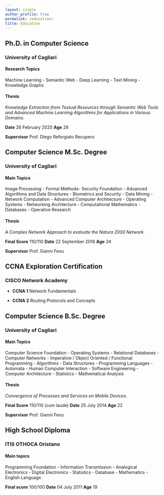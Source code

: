 ```yaml
---
layout: single
author_profile: true
permalink: /education/
title: Education
---
```


## Ph.D. in Computer Science
### University of Cagliari
#### Research Topics

Machine Learning - Semantic Web - Deep Learning - Text Mining - Knowledge Graphs

#### Thesis

*Knowledge Extraction from Textual Resources through Semantic Web Tools and Advanced Machine Learning Algorithms for Applications in Various Domains.*

**Date** 26 February 2020 **Age** 28

**Supervisor** Prof. Diego Reforgiato Recupero


## Computer Science M.Sc. Degree
### University of Cagliari
#### Main Topics

Image Processing - Formal Methods- Security Foundation - Advanced Algorithms and Data Structures - Biometrics and Security - Data Mining - Network Computation - Advanced Computer Architecture - Operating Systems - Networking Architecture - Computational Mathematics - Databases - Operative Research

#### Thesis 

*A Complex Network Approach to evaluate the Natura 2000 Network.* 

**Final Score** 110/110 **Date** 22 September 2016 **Age** 24

**Supervisor** Prof. Gianni Fenu 

## CCNA Exploration Certification
### CISCO Network Academy

- **CCNA 1** Network Fundamentals

- **CCNA 2** Routing Protocols and Concepts

## Computer Science B.Sc. Degree
### University of Cagliari 
#### Main Topics

Computer Science Foundation - Operating Systems - Relational Databases - Computer Networks - Imperative / Object Oriented / Functional Programming - Algorithms - Data Structures - Programming Languages - Automata - Human Computer Interaction - Software Engineering - Computer Architecture - Statistics - Mathematical Analysis

#### Thesis

*Convergence of Processes and Services on Mobile Devices.*

**Final Score** 110/110 (cum laude) **Date** 25 July 2014 **Age** 22 

**Supervisor** Prof. Gianni Fenu

## High School Diploma
### ITIS OTHOCA Oristano
#### Main topics

Programming Foundation - Information Transmission - Analogical Electronics - Digital Electronics - Statistics - Database - Mathematics - English Language

**Final score** 100/100   **Date** 04 July 2011 **Age** 19

